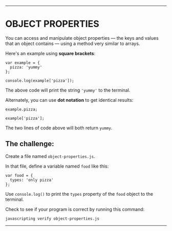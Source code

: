 ---

# OBJECT PROPERTIES

You can access and manipulate object properties –– the keys and values that an object contains –– using a method very similar to arrays.

Here's an example using **square brackets**:

```
var example = {
  pizza: 'yummy'
};

console.log(example['pizza']);
```

The above code will print the string `'yummy'` to the terminal.

Alternately, you can use **dot notation** to get identical results:

```
example.pizza;

example['pizza'];
```

The two lines of code above will both return `yummy`.

## The challenge:

Create a file named `object-properties.js`.

In that file, define a variable named `food` like this:

```
var food = {
  types: 'only pizza'
};
```

Use `console.log()` to print the `types` property of the `food` object to the terminal.

Check to see if your program is correct by running this command:

`javascripting verify object-properties.js`

---